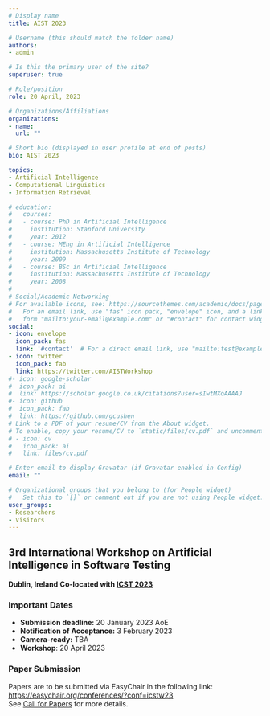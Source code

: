 ```yaml
---
# Display name
title: AIST 2023

# Username (this should match the folder name)
authors:
- admin

# Is this the primary user of the site?
superuser: true

# Role/position
role: 20 April, 2023

# Organizations/Affiliations
organizations:
- name: 
  url: ""

# Short bio (displayed in user profile at end of posts)
bio: AIST 2023

topics:
- Artificial Intelligence
- Computational Linguistics
- Information Retrieval

# education:
#   courses:
#   - course: PhD in Artificial Intelligence
#     institution: Stanford University
#     year: 2012
#   - course: MEng in Artificial Intelligence
#     institution: Massachusetts Institute of Technology
#     year: 2009
#   - course: BSc in Artificial Intelligence
#     institution: Massachusetts Institute of Technology
#     year: 2008
# 
# Social/Academic Networking
# For available icons, see: https://sourcethemes.com/academic/docs/page-builder/#icons
#   For an email link, use "fas" icon pack, "envelope" icon, and a link in the
#   form "mailto:your-email@example.com" or "#contact" for contact widget.
social:
- icon: envelope
  icon_pack: fas
  link: '#contact'  # For a direct email link, use "mailto:test@example.org".
- icon: twitter
  icon_pack: fab
  link: https://twitter.com/AISTWorkshop
#- icon: google-scholar
#  icon_pack: ai
#  link: https://scholar.google.co.uk/citations?user=sIwtMXoAAAAJ
#- icon: github
#  icon_pack: fab
#  link: https://github.com/gcushen
# Link to a PDF of your resume/CV from the About widget.
# To enable, copy your resume/CV to `static/files/cv.pdf` and uncomment the lines below.
# - icon: cv
#   icon_pack: ai
#   link: files/cv.pdf

# Enter email to display Gravatar (if Gravatar enabled in Config)
email: ""

# Organizational groups that you belong to (for People widget)
#   Set this to `[]` or comment out if you are not using People widget.
user_groups:
- Researchers
- Visitors
---
```


## 3rd International Workshop on Artificial Intelligence in Software Testing
**Dublin, Ireland**
**Co-located with [ICST 2023](https://conf.researchr.org/home/icst-2023)**

### Important Dates

 - **Submission deadline:** 20 January 2023  AoE <br />
 - **Notification of Acceptance:** 3 February 2023 <br />
 - **Camera-ready:** TBA <br />
 - **Workshop**: 20 April 2023 <br/>

### Paper Submission
Papers are to be submitted via EasyChair in the following link:<br /> 
https://easychair.org/conferences/?conf=icstw23 <br />
See [Call for Papers](/#cfp) for more details.

